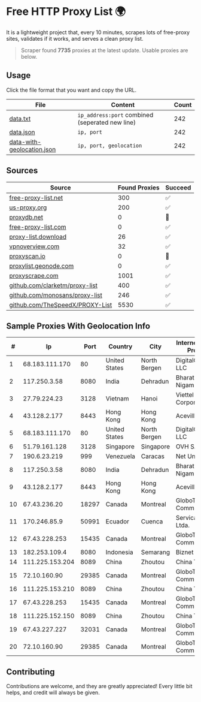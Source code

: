 
# Free HTTP Proxy List 🌍

It is a lightweight project that, every 10 minutes, scrapes lots of free-proxy sites, validates if it works, and serves a clean proxy list.


> Scraper found **7735** proxies at the latest update. Usable proxies are below.

## Usage

Click the file format that you want and copy the URL.


|File|Content|Count|
|----|-------|-----|
|[data.txt](https://raw.githubusercontent.com/themiralay/Proxy-List-World/master/data.txt)|`ip_address:port` combined (seperated new line)|242|
|[data.json](https://raw.githubusercontent.com/themiralay/Proxy-List-World/master/data.json)|`ip, port`|242|
|[data-with-geolocation.json](https://raw.githubusercontent.com/themiralay/Proxy-List-World/master/data-with-geolocation.json)|`ip, port, geolocation`|242|

## Sources

|Source|Found Proxies|Succeed|
|------|-------------|-------|
|[free-proxy-list.net](https://free-proxy-list.net)|300|✅|
|[us-proxy.org](https://www.us-proxy.org)|200|✅|
|[proxydb.net](http://proxydb.net)|0|🚫|
|[free-proxy-list.com](https://free-proxy-list.com/?page=&port=&type%5B%5D=http&type%5B%5D=https&up_time=0&search=Search)|0|✅|
|[proxy-list.download](https://www.proxy-list.download/HTTP)|26|✅|
|[vpnoverview.com](https://vpnoverview.com/privacy/anonymous-browsing/free-proxy-servers)|32|✅|
|[proxyscan.io](https://www.proxyscan.io)|0|🚫|
|[proxylist.geonode.com](https://proxylist.geonode.com/api/proxy-list?limit=300&page=1&sort_by=lastChecked&sort_type=desc&protocols=http,https)|0|✅|
|[proxyscrape.com](https://api.proxyscrape.com/v2/?request=displayproxies&protocol=http&timeout=10000&country=all&ssl=all&anonymity=all)|1001|✅|
|[github.com/clarketm/proxy-list](https://raw.githubusercontent.com/clarketm/proxy-list/master/proxy-list-raw.txt)|400|✅|
|[github.com/monosans/proxy-list](https://raw.githubusercontent.com/monosans/proxy-list/main/proxies/http.txt)|246|✅|
|[github.com/TheSpeedX/PROXY-List](https://raw.githubusercontent.com/TheSpeedX/PROXY-List/master/http.txt)|5530|✅|


## Sample Proxies With Geolocation Info

|#|Ip|Port|Country|City|Internet Service Provider|
|-|--|----|-------|----|-------------------------|
|1|68.183.111.170|80|United States|North Bergen|DigitalOcean, LLC|
|2|117.250.3.58|8080|India|Dehradun|Bharat Sanchar Nigam Ltd|
|3|27.79.224.23|3128|Vietnam|Hanoi|Viettel Corporation|
|4|43.128.2.177|8443|Hong Kong|Hong Kong|Aceville Pte.ltd|
|5|68.183.111.170|80|United States|North Bergen|DigitalOcean, LLC|
|6|51.79.161.128|3128|Singapore|Singapore|OVH SAS|
|7|190.6.23.219|999|Venezuela|Caracas|Net Uno|
|8|117.250.3.58|8080|India|Dehradun|Bharat Sanchar Nigam Ltd|
|9|43.128.2.177|8443|Hong Kong|Hong Kong|Aceville Pte.ltd|
|10|67.43.236.20|18297|Canada|Montreal|GloboTech Communications|
|11|170.246.85.9|50991|Ecuador|Cuenca|Servicable Cia. Ltda.|
|12|67.43.228.253|15435|Canada|Montreal|GloboTech Communications|
|13|182.253.109.4|8080|Indonesia|Semarang|Biznet Metronet|
|14|111.225.153.204|8089|China|Zhoutou|China Telecom|
|15|72.10.160.90|29385|Canada|Montreal|GloboTech Communications|
|16|111.225.153.210|8089|China|Zhoutou|China Telecom|
|17|67.43.228.253|15435|Canada|Montreal|GloboTech Communications|
|18|111.225.152.150|8089|China|Zhoutou|China Telecom|
|19|67.43.227.227|32031|Canada|Montreal|GloboTech Communications|
|20|72.10.160.90|29385|Canada|Montreal|GloboTech Communications|



## Contributing

Contributions are welcome, and they are greatly appreciated! Every
little bit helps, and credit will always be given.

